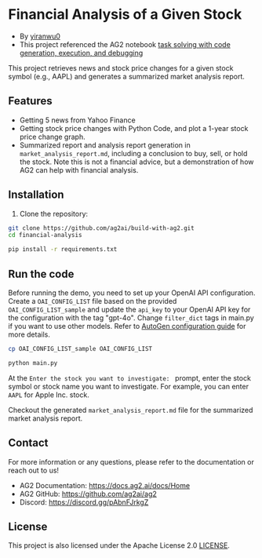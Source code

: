 # Financial Analysis of a Given Stock

- By [yiranwu0](https://github.com/yiranwu0)
- This project referenced the AG2 notebook [task solving with code generation, execution, and debugging](https://docs.ag2.ai/notebooks/agentchat_auto_feedback_from_code_execution#a-comparative-analysis-of-meta-and-tesla-stocks-in-early-2024)

This project retrieves news and stock price changes for a given stock symbol (e.g., AAPL) and generates a summarized market analysis report.

## Features
- Getting 5 news from Yahoo Finance
- Getting stock price changes with Python Code, and plot a 1-year stock price change graph.
- Summarized report and analysis report generation in `market_analysis_report.md`, including a conclusion to buy, sell, or hold the stock. Note this is not a financial advice, but a demonstration of how AG2 can help with financial analysis.

## Installation

1. Clone the repository:
```bash
git clone https://github.com/ag2ai/build-with-ag2.git
cd financial-analysis
```

```bash
pip install -r requirements.txt
```
## Run the code

Before running the demo, you need to set up your OpenAI API configuration. Create a `OAI_CONFIG_LIST` file based on the provided `OAI_CONFIG_LIST_sample` and update the `api_key` to your OpenAI API key for the configuration with the tag "gpt-4o". Change `filter_dict` tags in main.py if you want to use other models. Refer to [AutoGen configuration guide](https://docs.ag2.ai/getting-started#configuration) for more details.
```bash
cp OAI_CONFIG_LIST_sample OAI_CONFIG_LIST
```


```bash
python main.py
```

At the `Enter the stock you want to investigate: ` prompt, enter the stock symbol or stock name you want to investigate. For example, you can enter `AAPL` for Apple Inc. stock.

Checkout the generated `market_analysis_report.md` file for the summarized market analysis report.


## Contact

For more information or any questions, please refer to the documentation or reach out to us!
-	AG2 Documentation: https://docs.ag2.ai/docs/Home
-	AG2 GitHub: https://github.com/ag2ai/ag2
-	Discord: https://discord.gg/pAbnFJrkgZ


## License
This project is also licensed under the Apache License 2.0 [LICENSE](../LICENSE).

